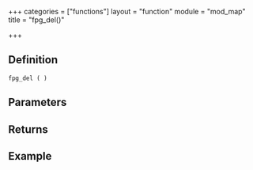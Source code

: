 +++
categories = ["functions"]
layout = "function"
module = "mod_map"
title = "fpg_del()"

+++

## Definition

    fpg_del ( )

## Parameters

## Returns

## Example
